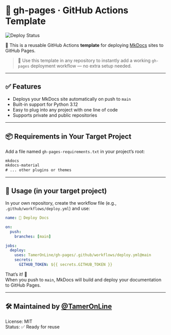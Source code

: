# 📘 gh-pages · GitHub Actions Template

![Deploy Status](https://github.com/TamerOnLine/gh-pages/actions/workflows/deploy.yml/badge.svg)

🎯 This is a reusable GitHub Actions **template** for deploying [MkDocs](https://www.mkdocs.org/) sites to GitHub Pages.

> 🧩 Use this template in any repository to instantly add a working `gh-pages` deployment workflow — no extra setup needed.

---

## ✅ Features

- Deploys your MkDocs site automatically on push to `main`
- Built-in support for Python 3.12
- Easy to plug into any project with one line of code
- Supports private and public repositories

---

## 📦 Requirements in Your Target Project

Add a file named `gh-pages-requirements.txt` in your project’s root:

```txt
mkdocs
mkdocs-material
# ... other plugins or themes
```

---

## 🚀 Usage (in your target project)

In your own repository, create the workflow file (e.g., `.github/workflows/deploy.yml`) and use:

```yaml
name: 📘 Deploy Docs

on:
  push:
    branches: [main]

jobs:
  deploy:
    uses: TamerOnLine/gh-pages/.github/workflows/deploy.yml@main
    secrets:
      GITHUB_TOKEN: ${{ secrets.GITHUB_TOKEN }}
```

That’s it! 🎉  
When you push to `main`, MkDocs will build and deploy your documentation to GitHub Pages.

---

## 🛠 Maintained by [@TamerOnLine](https://github.com/TamerOnLine)

License: MIT  
Status: ✅ Ready for reuse
